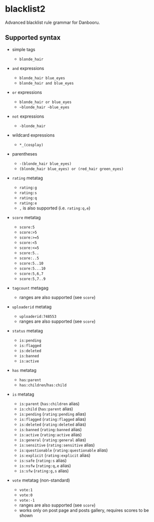 # blacklist2

Advanced blacklist rule grammar for Danbooru.

## Supported syntax

- simple tags

  - `blonde_hair`

- `and` expressions

  - `blonde_hair blue_eyes`
  - `blonde_hair and blue_eyes`

- `or` expressions

  - `blonde_hair or blue_eyes`
  - `~blonde_hair ~blue_eyes`

- `not` expressions

  - `-blonde_hair`

- wildcard expressions

  - `*_(cosplay)`

- parentheses

  - `-(blonde_hair blue_eyes)`
  - `(blonde_hair blue_eyes) or (red_hair green_eyes)`

- `rating` metatag

  - `rating:g`
  - `rating:s`
  - `rating:q`
  - `rating:e`
  - `,` is also supported (i.e. `rating:q,e`)

- `score` metatag

  - `score:5`
  - `score:>5`
  - `score:>=5`
  - `score:<5`
  - `score:<=5`
  - `score:5..`
  - `score:..5`
  - `score:5..10`
  - `score:5...10`
  - `score:5,6,7`
  - `score:5,7..9`

- `tagcount` metagag

  - ranges are also supported (see `score`)

- `uploaderid` metatag

  - `uploaderid:748553`
  - ranges are also supported (see `score`)

- `status` metatag

  - `is:pending`
  - `is:flagged`
  - `is:deleted`
  - `is:banned`
  - `is:active`

- `has` metatag

  - `has:parent`
  - `has:children`/`has:child`

- `is` metatag
  - `is:parent` (`has:children` alias)
  - `is:child` (`has:parent` alias)
  - `is:pending` (`rating:pending` alias)
  - `is:flagged` (`rating:flagged` alias)
  - `is:deleted` (`rating:deleted` alias)
  - `is:banned` (`rating:banned` alias)
  - `is:active` (`rating:active` alias)
  - `is:general` (`rating:general` alias)
  - `is:sensitive` (`rating:sensitive` alias)
  - `is:questionable` (`rating:questionable` alias)
  - `is:explicit` (`rating:explicit` alias)
  - `is:safe` (`rating:s` alias)
  - `is:nsfw` (`rating:q,e` alias)
  - `is:sfw` (`rating:g,s` alias)

- `vote` metatag (non-standard)
  - `vote:1`
  - `vote:0`
  - `vote:-1`
  - ranges are also supported (see `score`)
  - works only on post page and posts gallery, requires scores to be shown
